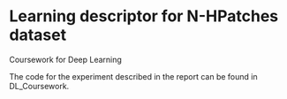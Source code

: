 # Learning descriptor for N-HPatches dataset
Coursework for Deep Learning

The code for the experiment described in the report can be found in DL_Coursework. 
